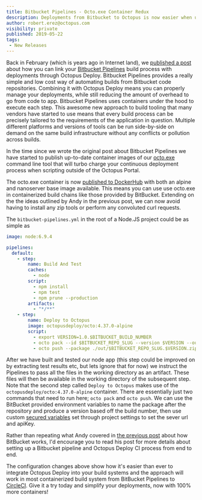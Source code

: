 ```yaml
---
title: Bitbucket Pipelines - Octo.exe Container Redux
description: Deployments from Bitbucket to Octopus is now easier when using Containers
author: robert.erez@octopus.com
visibility: private
published: 2019-05-22
tags:
 - New Releases
---
```


Back in February (which is years ago in Internet land), we [published a post](https://octopus.com/blog/continuous-delivery-bitbucket-pipelines) about how you can link your [Bitbucket Pipelines](https://bitbucket.org/product/features/pipelines) build process with deployments through Octopus Deploy. Bitbucket Pipelines provides a really simple and low cost way of automating builds from Bitbucket code repositories. Combining it with Octopus Deploy means you can properly manage your deployments, while still reducing the amount of overhead to go from code to app. Bitbucket Pipelines uses containers under the hood to execute each step. This awesome new approach to build tooling that many vendors have started to use means that every build process can be precisely tailored to the requirements of the application in question. Multiple different platforms and versions of tools can be run side-by-side on demand on the same build infrastructure without any conflicts or pollution across builds.

 In the time since we wrote the original post about Bitbucket Pipelines we have started to publish up-to-date container images of our [octo.exe](https://octopus.com/docs/api-and-integration/octo.exe-command-line) command line tool that will turbo charge your continuous deployment process when scripting outside of the Octopus Portal.

The octo.exe container is now [published to DockerHub](https://hub.docker.com/r/octopusdeploy/octo/) with both an alpine and nanoserver base image available. This means you can use use octo.exe in containerized build chains like those provided by BitBucket. Extending on the the ideas outlined by Andy in the previous post, we can now avoid having to install any zip tools or perform any convoluted curl requests.

The `bitbucket-pipelines.yml` in the root of a Node.JS project could be as simple as

```yml
image: node:6.9.4

pipelines:
  default:
    - step:
        name: Build And Test
        caches:
          - node
        script:
          - npm install
          - npm test
          - npm prune --production
        artifacts:
          - "*/**"
    - step:
        name: Deploy to Octopus
        image: octopusdeploy/octo:4.37.0-alpine
        script:
          - export VERSION=1.0.$BITBUCKET_BUILD_NUMBER
          - octo pack --id $BITBUCKET_REPO_SLUG --version $VERSION --outFolder ./out --format zip 
          - octo push --package ./out/$BITBUCKET_REPO_SLUG.$VERSION.zip  --server $OCTOPUS_SERVER --apiKey $OCTOPUS_APIKEY
```

After we have built and tested our node app (this step could be improved on by extracting test results etc, but lets ignore that for now) we instruct the Pipelines to pass all the files in the working directory as an artifact. These files will then be available in the working directory of the subsequent step. Note that the second step called `Deploy to Octopus` makes use of the `octopusdeploy/octo:4.37.0-alpine` container. There are essentially just two commands that need to run here; `octo pack` and `octo push`. We can use the BitBucket provided environment variables to name the package after the repository and produce a version based off the build number, then use custom [secured variables](https://confluence.atlassian.com/bitbucket/environment-variables-794502608.html) set through project settings to set the sever url and apiKey.

Rather than repeating what Andy covered in [the previous post](https://octopus.com/blog/continuous-delivery-bitbucket-pipelines) about how BitBucket works, I'd encourage you to read his post for more details about setting up a Bitbucket pipeline and Octopus Deploy CI process from end to end.

The configuration changes above show how it's easier than ever to integrate Octopus Deploy into your build systems and the approach will work in most containerized build system from BitBucket Pipelines to [CircleCI](https://circleci.com). Give it a try today and simplify your deployments, now with 100% more containers!
